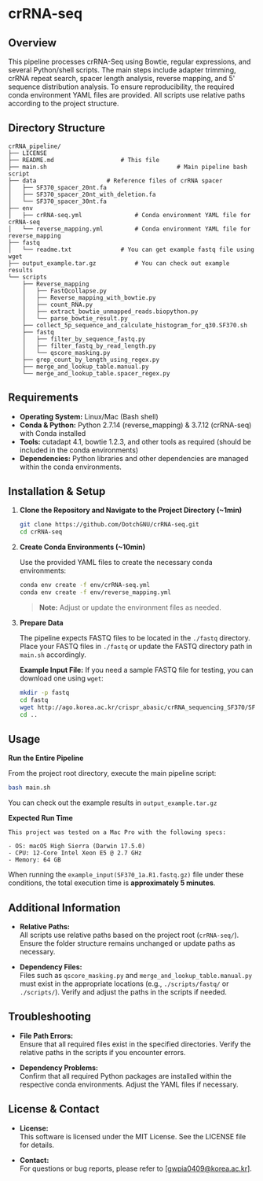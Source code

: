 # crRNA-seq

## Overview

This pipeline processes crRNA-Seq using Bowtie, regular expressions, and several Python/shell scripts. The main steps include adapter trimming, crRNA repeat search, spacer length analysis, reverse mapping, and 5' sequence distribution analysis. To ensure reproducibility, the required conda environment YAML files are provided. All scripts use relative paths according to the project structure.

## Directory Structure

```
crRNA_pipeline/
├── LICENSE
├── README.md					# This file
├── main.sh                                     # Main pipeline bash script 
├── data					# Reference files of crRNA spacer
│   ├── SF370_spacer_20nt.fa
│   ├── SF370_spacer_20nt_with_deletion.fa
│   └── SF370_spacer_30nt.fa
├── env						
│   ├── crRNA-seq.yml				# Conda environment YAML file for crRNA-seq
│   └── reverse_mapping.yml			# Conda environment YAML file for reverse_mapping
├── fastq
│   └── readme.txt				# You can get example fastq file using wget
├── output_example.tar.gz			# You can check out example results 
└── scripts
    ├── Reverse_mapping
    │   ├── FastQcollapse.py
    │   ├── Reverse_mapping_with_bowtie.py
    │   ├── count_RNA.py
    │   ├── extract_bowtie_unmapped_reads.biopython.py
    │   └── parse_bowtie_result.py
    ├── collect_5p_sequence_and_calculate_histogram_for_q30.SF370.sh
    ├── fastq
    │   ├── filter_by_sequence_fastq.py
    │   ├── filter_fastq_by_read_length.py
    │   └── qscore_masking.py
    ├── grep_count_by_length_using_regex.py
    ├── merge_and_lookup_table.manual.py
    └── merge_and_lookup_table.spacer_regex.py
```

## Requirements

- **Operating System:** Linux/Mac (Bash shell)
- **Conda & Python:** Python 2.7.14 (reverse_mapping) & 3.7.12 (crRNA-seq) with Conda installed
- **Tools:** cutadapt 4.1, bowtie 1.2.3, and other tools as required (should be included in the conda environments)
- **Dependencies:** Python libraries and other dependencies are managed within the conda environments.

## Installation & Setup

1. **Clone the Repository and Navigate to the Project Directory (~1min)**

   ```bash
   git clone https://github.com/DotchGNU/crRNA-seq.git
   cd crRNA-seq
   ```

2. **Create Conda Environments (~10min)**

   Use the provided YAML files to create the necessary conda environments:

   ```bash
   conda env create -f env/crRNA-seq.yml
   conda env create -f env/reverse_mapping.yml
   ```

   > **Note:** Adjust or update the environment files as needed.


3. **Prepare Data**

   The pipeline expects FASTQ files to be located in the `./fastq` directory. Place your FASTQ files in `./fastq` or update the FASTQ directory path in `main.sh` accordingly.

   **Example Input File:**
   If you need a sample FASTQ file for testing, you can download one using `wget`:
   ```bash
   mkdir -p fastq
   cd fastq
   wget http://ago.korea.ac.kr/crispr_abasic/crRNA_sequencing_SF370/SF370_1a.R1.fastq.gz
   cd ..
   ```

## Usage

**Run the Entire Pipeline**

   From the project root directory, execute the main pipeline script:

   ```bash
   bash main.sh
   ```

   You can check out the example results in `output_example.tar.gz` 

**Expected Run Time**

    This project was tested on a Mac Pro with the following specs:

    - OS: macOS High Sierra (Darwin 17.5.0)
    - CPU: 12-Core Intel Xeon E5 @ 2.7 GHz
    - Memory: 64 GB

When running the `example_input(SF370_1a.R1.fastq.gz)` file under these conditions, the total execution time is **approximately 5 minutes**.  

## Additional Information

- **Relative Paths:**\
  All scripts use relative paths based on the project root (`crRNA-seq/`). Ensure the folder structure remains unchanged or update paths as necessary.

- **Dependency Files:**\
  Files such as `qscore_masking.py` and `merge_and_lookup_table.manual.py` must exist in the appropriate locations (e.g., `./scripts/fastq/` or `./scripts/`). Verify and adjust the paths in the scripts if needed.

## Troubleshooting

- **File Path Errors:**\
  Ensure that all required files exist in the specified directories. Verify the relative paths in the scripts if you encounter errors.

- **Dependency Problems:**\
  Confirm that all required Python packages are installed within the respective conda environments. Adjust the YAML files if necessary.

## License & Contact

- **License:**\
This software is licensed under the MIT License. See the LICENSE file for details.

- **Contact:**\
  For questions or bug reports, please refer to [gwpia0409@korea.ac.kr].


